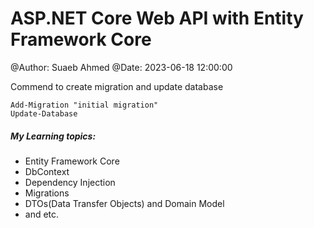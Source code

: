 # ASP.NET Core Web API with Entity Framework Core

@Author: Suaeb Ahmed
@Date: 2023-06-18 12:00:00

Commend to create migration and update database
```
Add-Migration "initial migration"
Update-Database
```

##### My Learning topics:
- Entity Framework Core
- DbContext		
- Dependency Injection
- Migrations- DTOs(Data Transfer Objects) and Domain Model
- and etc.

